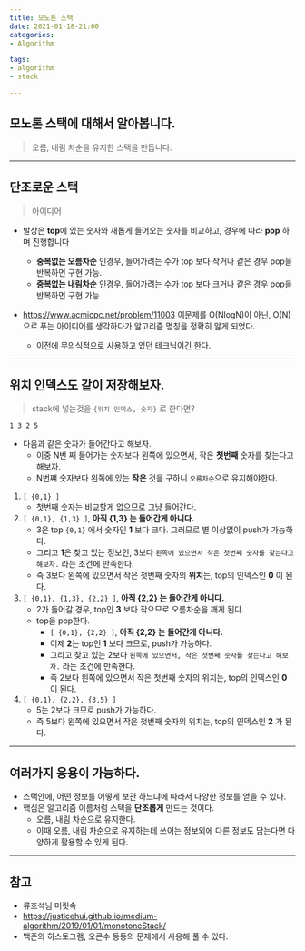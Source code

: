 ```yaml
---
title: 모노톤 스택
date: 2021-01-18-21:00
categories:
- Algorithm

tags:
- algorithm
- stack

---
```


## 모노톤 스택에 대해서 알아봅니다.
> 오름, 내림 차순을 유지한 스택을 만듭니다.

---

## 단조로운 스택
> 아이디어

* 발상은 **top**에 있는 숫자와 새롭게 들어오는 숫자를 비교하고, 경우에 따라 **pop** 하며 진행합니다
    * **중복없는 오름차순** 인경우, 들어가려는 수가 top 보다 작거나 같은 경우 pop을 반복하면 구현 가능.
    * **중복없는 내림차순** 인경우, 들어가려는 수가 top 보다 크거나 같은 경우 pop을 반복하면 구현 가능

* https://www.acmicpc.net/problem/11003 이문제를 O(NlogN)이 아닌, O(N)으로 푸는 아이디어를 생각하다가 알고리즘 명칭을 정확히 알게 되었다.
    * 이전에 무의식적으로 사용하고 있던 테크닉이긴 한다.

---

## 위치 인덱스도 같이 저장해보자.
> stack에 넣는것을 `{위치 인덱스, 숫자}` 로 한다면?

```
1 3 2 5
```
* 다음과 같은 숫자가 들어간다고 해보자. 
    * 이중 N번 째 들어가는 숫자보다 왼쪽에 있으면서, 작은 **첫번째** 숫자를 찾는다고 해보자.
    * N번쨰 숫자보다 왼쪽에 있는 **작은** 것을 구하니 `오름차순`으로 유지해야한다.

1. `[ {0,1} ]`
    * 첫번째 숫자는 비교할게 없으므로 그냥 들어간다.
2. `[ {0,1}, {1,3} ]`, **아직 {1,3} 는 들어간게 아니다.**
    * 3은 top `{0,1}` 에서 숫자인 **1** 보다 크다. 그러므로 별 이상없이 push가 가능하다.
    * 그리고 **1**은 찾고 있는 정보인, 3보다 `왼쪽에 있으면서 작은 첫번째 숫자를 찾는다고 해보자.` 라는 조건에 만족한다.
    * 즉 3보다 왼쪽에 있으면서 작은 첫번째 숫자의 **위치**는, top의 인덱스인 **0** 이 된다.
3. `[ {0,1}, {1,3}, {2,2} ]`, **아직 {2,2} 는 들어간게 아니다.**
    * 2가 들어갈 경우, top인 **3** 보다 작으므로 오름차순을 깨게 된다.
    * top을 pop한다.
        * `[ {0,1}, {2,2} ]`, **아직 {2,2} 는 들어간게 아니다.**
        * 이제 **2**는 top인 **1** 보다 크므로, push가 가능하다.
        * 그리고 찾고 있는 2보다 `왼쪽에 있으면서, 작은 첫번째 숫자를 찾는다고 해보자.` 라는 조건에 만족한다.
        * 즉 2보다 왼쪽에 있으면서 작은 첫번째 숫자의 위치는, top의 인덱스인 **0** 이 된다.
4. `[ {0,1}, {2,2}, {3,5} ]`
    * 5는 2보다 크므로 push가 가능하다.
    * 즉 5보다 왼쪽에 있으면서 작은 첫번째 숫자의 위치는, top의 인덱스인 **2** 가 된다.

---

## 여러가지 응용이 가능하다.
* 스택안에, 어떤 정보를 어떻게 보관 하느냐에 따라서 다양한 정보를 얻을 수 있다.
* 핵심은 알고리즘 이름처럼 스택을 **단조롭게** 만드는 것이다.
    * 오름, 내림 차순으로 유지한다.
    * 이때 오름, 내림 차순으로 유지하는데 쓰이는 정보외에 다른 정보도 담는다면 다양하게 활용할 수 있게 된다.

---

## 참고
* 류호석님 머릿속
* https://justicehui.github.io/medium-algorithm/2019/01/01/monotoneStack/
* 백준의 히스토그램, 오큰수 등등의 문제에서 사용해 풀 수 있다.